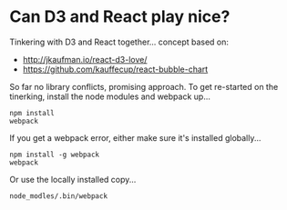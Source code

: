 Can D3 and React play nice?
===========================

Tinkering with D3 and React together... concept based on:

* http://jkaufman.io/react-d3-love/
* https://github.com/kauffecup/react-bubble-chart

So far no library conflicts, promising approach. To get re-started on the
tinerking, install the node modules and webpack up...

```
npm install
webpack
```

If you get a webpack error, either make sure it's installed globally...

```
npm install -g webpack
webpack
```

Or use the locally installed copy...

```
node_modles/.bin/webpack
```
